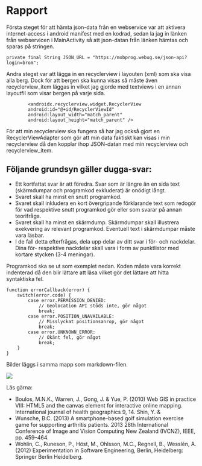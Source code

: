 
# Rapport

Första steget för att hämta json-data från en webservice var att aktivera internet-access i android manifest med en kodrad, 
sedan la jag in länken från webservicen i MainActivity så att json-datan från länken hämtas och sparas på stringen.

    private final String JSON_URL = "https://mobprog.webug.se/json-api?login=brom";

Andra steget var att lägga in en recyclerview i layouten (xml) som ska visa alla berg. Dock för att bergen ska kunna visas så måste 
även recyclerview_item läggas in vilket jag gjorde med textviews i en annan layoutfil som visar bergen på varje sida.

            <androidx.recyclerview.widget.RecyclerView
            android:id="@+id/RecyclerViewId"
            android:layout_width="match_parent"
            android:layout_height="match_parent" />

För att min recyclerview ska fungera så har jag också gjort en RecyclerViewAdapter som gör att min data faktiskt kan visas i min recyclerview
då den kopplar ihop JSON-datan med min recyclerview och recyclerview_item.


## Följande grundsyn gäller dugga-svar:

- Ett kortfattat svar är att föredra. Svar som är längre än en sida text (skärmdumpar och programkod exkluderat) är onödigt långt.
- Svaret skall ha minst en snutt programkod.
- Svaret skall inkludera en kort övergripande förklarande text som redogör för vad respektive snutt programkod gör eller som svarar på annan teorifråga.
- Svaret skall ha minst en skärmdump. Skärmdumpar skall illustrera exekvering av relevant programkod. Eventuell text i skärmdumpar måste vara läsbar.
- I de fall detta efterfrågas, dela upp delar av ditt svar i för- och nackdelar. Dina för- respektive nackdelar skall vara i form av punktlistor med kortare stycken (3-4 meningar).

Programkod ska se ut som exemplet nedan. Koden måste vara korrekt indenterad då den blir lättare att läsa vilket gör det lättare att hitta syntaktiska fel.

```
function errorCallback(error) {
    switch(error.code) {
        case error.PERMISSION_DENIED:
            // Geolocation API stöds inte, gör något
            break;
        case error.POSITION_UNAVAILABLE:
            // Misslyckat positionsanrop, gör något
            break;
        case error.UNKNOWN_ERROR:
            // Okänt fel, gör något
            break;
    }
}
```

Bilder läggs i samma mapp som markdown-filen.

![](android.png)

Läs gärna:

- Boulos, M.N.K., Warren, J., Gong, J. & Yue, P. (2010) Web GIS in practice VIII: HTML5 and the canvas element for interactive online mapping. International journal of health geographics 9, 14. Shin, Y. &
- Wunsche, B.C. (2013) A smartphone-based golf simulation exercise game for supporting arthritis patients. 2013 28th International Conference of Image and Vision Computing New Zealand (IVCNZ), IEEE, pp. 459–464.
- Wohlin, C., Runeson, P., Höst, M., Ohlsson, M.C., Regnell, B., Wesslén, A. (2012) Experimentation in Software Engineering, Berlin, Heidelberg: Springer Berlin Heidelberg.
